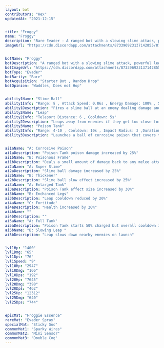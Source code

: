 ```yaml
---
layout: bot
contributors: "Hex"
updatedAt: "2021-12-15"


title: "Froggy"
name: "Froggy"
description: "Rare Evader - A ranged bot with a slowing slime attack, powerful legs to leap away from enemies, and a devstating poison tank ultimate."
imageUrl: "https://cdn.discordapp.com/attachments/873396923137142855/873397603478417438/froggy.png"


botName: "Froggy"
botDescription: "A ranged bot with a slowing slime attack, powerful legs to leap away from enemies, and a devstating poison tank ultimate"
botImageUrl: "https://cdn.discordapp.com/attachments/873396923137142855/873397603478417438/froggy.png"
botType: "Evader"
botRarity: "Rare"
botAcquisition: "Starter Bot , Random Drop"
botOpinion: "Waddles, Does not Hop"


ability1Name: "Slime Ball"
ability1Info: "Range: 8 , Attack Speed: 0.86s , Energy Damage: 100% , Slow Enemies: 50%"
ability1Description: "Fires a slime ball at an enemy dealing damage and slowing their movement"
ability2Name: "Leap"
ability2Info: "Teleport Distance: 6 , Cooldown: 5s"
ability2Description: "Leaps away from enemies if they get too close for comfort"
ability3Name: "Poison Tank"
ability3Info: "Range: 4-10 , Cooldown: 10s , Impact Radius: 3 ,Duration: 3.5s ,Poison Damage per Second: 123%"
ability3Description: "Launches a ball of corrosive poison that covers the ground on landing. Deals significant poison damage over time to enemies caught in it."


ai1aName: "A: Corrosive Poison"
ai1aDescription: "Poison Tank poison damage increased by 25%"
ai1bName: "B: Poisonous Frame"
ai1bDescription: "Deals a small amount of damage back to any melee attackers"
ai2aName: "A: Super Slime"
ai2aDescription: "Slime ball damage increased by 25%"
ai2bName: "B: Thickener"
ai2bDescription: "Slime ball slow effect increased by 25%"
ai3aName: "A: Enlarged Tank"
ai3aDescription: "Poison Tank effect size increased by 30%"
ai3bName: "B: Enchanced Legs"
ai3bDescription: "Leap cooldown reduced by 20%"
ai4aName: "C: Fortitude"
ai4aDescription: "Health increased by 20%"
ai4bName: ""
ai4bDescription: ""
ai5aName: "A: Full Tank"
ai5aDescription: "Poison Tank starts 50% charged but overall cooldown is increased by 25%"
ai5bName: "B: Slowing Leap "
ai5bDescription: "Leap slows down nearby enemies on launch"


lvl1Hp: "1400"
lvl1Dmg: "65"
lvl1Dps: "76"
lvl1Speed: "9"
lvl10Hp: "2947"
lvl10Dmg: "166"
lvl10Dps: "192"
lvl20Hp: "7645"
lvl20Dmg: "398"
lvl20Dps: "462"
lvl25Hp: "12312"
lvl25Dmg: "640"
lvl25Dps: "744"


epicMat: "Froggie Essence"
rareMat: "Evader Spray"
specialMat: "Sticky Goo"
commonMat1: "Sparky Wires"
commonMat2: "Mini Sensor"
commonMat3: "Double Cog"
---
```

